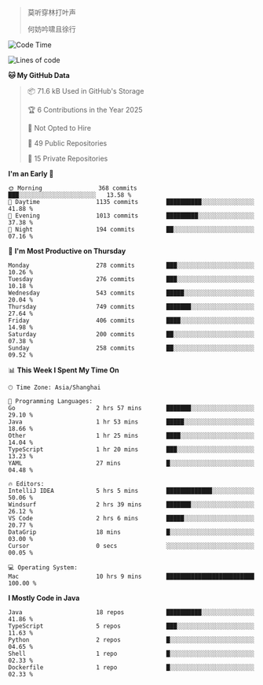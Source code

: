 > 莫听穿林打叶声
> 
> 何妨吟啸且徐行

<!-- ![Github Stats](https://github-readme-stats.vercel.app/api?username=catch6&count_private=true&show_icons=true&theme=gruvbox) -->

<!-- ![Top Langs](https://github-readme-stats.vercel.app/api/top-langs/?username=catch6&layout=compact) -->

<!--START_SECTION:waka-->
![Code Time](http://img.shields.io/badge/Code%20Time-1%2C963%20hrs%2017%20mins-blue)

![Lines of code](https://img.shields.io/badge/From%20Hello%20World%20I%27ve%20Written-9.4%20million%20lines%20of%20code-blue)

**🐱 My GitHub Data** 

> 📦 71.6 kB Used in GitHub's Storage 
 > 
> 🏆 6 Contributions in the Year 2025
 > 
> 🚫 Not Opted to Hire
 > 
> 📜 49 Public Repositories 
 > 
> 🔑 15 Private Repositories 
 > 
**I'm an Early 🐤** 

```text
🌞 Morning                368 commits         ███░░░░░░░░░░░░░░░░░░░░░░   13.58 % 
🌆 Daytime                1135 commits        ██████████░░░░░░░░░░░░░░░   41.88 % 
🌃 Evening                1013 commits        █████████░░░░░░░░░░░░░░░░   37.38 % 
🌙 Night                  194 commits         ██░░░░░░░░░░░░░░░░░░░░░░░   07.16 % 
```
📅 **I'm Most Productive on Thursday** 

```text
Monday                   278 commits         ███░░░░░░░░░░░░░░░░░░░░░░   10.26 % 
Tuesday                  276 commits         ███░░░░░░░░░░░░░░░░░░░░░░   10.18 % 
Wednesday                543 commits         █████░░░░░░░░░░░░░░░░░░░░   20.04 % 
Thursday                 749 commits         ███████░░░░░░░░░░░░░░░░░░   27.64 % 
Friday                   406 commits         ████░░░░░░░░░░░░░░░░░░░░░   14.98 % 
Saturday                 200 commits         ██░░░░░░░░░░░░░░░░░░░░░░░   07.38 % 
Sunday                   258 commits         ██░░░░░░░░░░░░░░░░░░░░░░░   09.52 % 
```


📊 **This Week I Spent My Time On** 

```text
🕑︎ Time Zone: Asia/Shanghai

💬 Programming Languages: 
Go                       2 hrs 57 mins       ███████░░░░░░░░░░░░░░░░░░   29.10 % 
Java                     1 hr 53 mins        █████░░░░░░░░░░░░░░░░░░░░   18.66 % 
Other                    1 hr 25 mins        ████░░░░░░░░░░░░░░░░░░░░░   14.04 % 
TypeScript               1 hr 20 mins        ███░░░░░░░░░░░░░░░░░░░░░░   13.23 % 
YAML                     27 mins             █░░░░░░░░░░░░░░░░░░░░░░░░   04.48 % 

🔥 Editors: 
IntelliJ IDEA            5 hrs 5 mins        █████████████░░░░░░░░░░░░   50.06 % 
Windsurf                 2 hrs 39 mins       ███████░░░░░░░░░░░░░░░░░░   26.12 % 
VS Code                  2 hrs 6 mins        █████░░░░░░░░░░░░░░░░░░░░   20.77 % 
DataGrip                 18 mins             █░░░░░░░░░░░░░░░░░░░░░░░░   03.00 % 
Cursor                   0 secs              ░░░░░░░░░░░░░░░░░░░░░░░░░   00.05 % 

💻 Operating System: 
Mac                      10 hrs 9 mins       █████████████████████████   100.00 % 
```

**I Mostly Code in Java** 

```text
Java                     18 repos            ██████████░░░░░░░░░░░░░░░   41.86 % 
TypeScript               5 repos             ███░░░░░░░░░░░░░░░░░░░░░░   11.63 % 
Python                   2 repos             █░░░░░░░░░░░░░░░░░░░░░░░░   04.65 % 
Shell                    1 repo              █░░░░░░░░░░░░░░░░░░░░░░░░   02.33 % 
Dockerfile               1 repo              █░░░░░░░░░░░░░░░░░░░░░░░░   02.33 % 
```




<!--END_SECTION:waka-->

